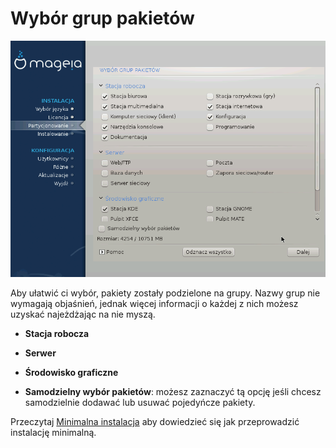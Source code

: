 # Wybór grup pakietów
![](./images/dx2-choosePackageGroups.png)

Aby ułatwić ci wybór, pakiety zostały podzielone na grupy. Nazwy grup nie wymagają objaśnień, jednak więcej informacji o każdej z nich możesz uzyskać najeżdżając na nie myszą.

* **Stacja robocza**

* **Serwer**

* **Środowisko graficzne**

* **Samodzielny wybór pakietów**: możesz zaznaczyć tą opcję jeśli chcesz samodzielnie dodawać lub usuwać pojedyńcze pakiety.

Przeczytaj [Minimalna instalacja](./minimal.md) aby dowiedzieć się jak przeprowadzić instalację minimalną.
